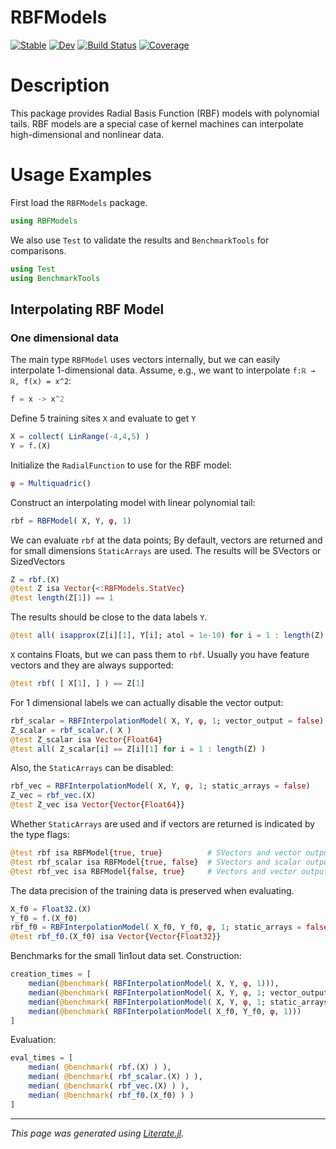 # RBFModels

[![Stable](https://img.shields.io/badge/docs-stable-blue.svg)](https://manuelbb-upb.github.io/RBFModels.jl/stable)
[![Dev](https://img.shields.io/badge/docs-dev-blue.svg)](https://manuelbb-upb.github.io/RBFModels.jl/dev)
[![Build Status](https://github.com/manuelbb-upb/RBFModels.jl/workflows/CI/badge.svg)](https://github.com/manuelbb-upb/RBFModels.jl/actions)
[![Coverage](https://codecov.io/gh/manuelbb-upb/RBFModels.jl/branch/master/graph/badge.svg)](https://codecov.io/gh/manuelbb-upb/RBFModels.jl)

# Description
This package provides Radial Basis Function (RBF) models with polynomial tails.
RBF models are a special case of kernel machines can interpolate high-dimensional
and nonlinear data.

# Usage Examples

First load the `RBFModels` package.

````julia
using RBFModels
````

We also use `Test` to validate the results and `BenchmarkTools` for comparisons.

````julia
using Test
using BenchmarkTools
````

## Interpolating RBF Model

### One dimensional data
The main type `RBFModel` uses vectors internally, but we can easily
interpolate 1-dimensional data.
Assume, e.g., we want to interpolate ``f:ℝ → ℝ, f(x) = x^2``:

````julia
f = x -> x^2
````

Define 5 training sites `X` and evaluate to get `Y`

````julia
X = collect( LinRange(-4,4,5) )
Y = f.(X)
````

Initialize the `RadialFunction` to use for the RBF model:

````julia
φ = Multiquadric()
````

Construct an interpolating model with linear polynomial tail:

````julia
rbf = RBFModel( X, Y, φ, 1)
````

We can evaluate `rbf` at the data points;
By default, vectors are returned and for small dimensions
`StaticArrays` are used. The results will be SVectors or SizedVectors

````julia
Z = rbf.(X)
@test Z isa Vector{<:RBFModels.StatVec}
@test length(Z[1]) == 1
````

The results should be close to the data labels `Y`.

````julia
@test all( isapprox(Z[i][1], Y[i]; atol = 1e-10) for i = 1 : length(Z) )
````

`X` contains Floats, but we can pass them to `rbf`.
Usually you have feature vectors and they are always supported:

````julia
@test rbf( [ X[1], ] ) == Z[1]
````

For 1 dimensional labels we can actually disable the vector output:

````julia
rbf_scalar = RBFInterpolationModel( X, Y, φ, 1; vector_output = false)
Z_scalar = rbf_scalar.( X )
@test Z_scalar isa Vector{Float64}
@test all( Z_scalar[i] == Z[i][1] for i = 1 : length(Z) )
````

Also, the `StaticArrays` can be disabled:

````julia
rbf_vec = RBFInterpolationModel( X, Y, φ, 1; static_arrays = false)
Z_vec = rbf_vec.(X)
@test Z_vec isa Vector{Vector{Float64}}
````

Whether `StaticArrays` are used and if vectors are returned is
indicated by the type flags:

````julia
@test rbf isa RBFModel{true, true}          # SVectors and vector output
@test rbf_scalar isa RBFModel{true, false}  # SVectors and scalar output
@test rbf_vec isa RBFModel{false, true}     # Vectors and vector output
````

The data precision of the training data is preserved when evaluating.

````julia
X_f0 = Float32.(X)
Y_f0 = f.(X_f0)
rbf_f0 = RBFInterpolationModel( X_f0, Y_f0, φ, 1; static_arrays = false )
@test rbf_f0.(X_f0) isa Vector{Vector{Float32}}
````

Benchmarks for the small 1in1out data set. Construction:

````julia
creation_times = [
    median(@benchmark( RBFInterpolationModel( X, Y, φ, 1))),
    median(@benchmark( RBFInterpolationModel( X, Y, φ, 1; vector_output = false))),
    median(@benchmark( RBFInterpolationModel( X, Y, φ, 1; static_arrays = false))),
    median(@benchmark( RBFInterpolationModel( X_f0, Y_f0, φ, 1)))
]
````

Evaluation:

````julia
eval_times = [
    median( @benchmark( rbf.(X) ) ),
    median( @benchmark( rbf_scalar.(X) ) ),
    median( @benchmark( rbf_vec.(X) ) ),
    median( @benchmark( rbf_f0.(X_f0) ) )
]
````

---

*This page was generated using [Literate.jl](https://github.com/fredrikekre/Literate.jl).*


